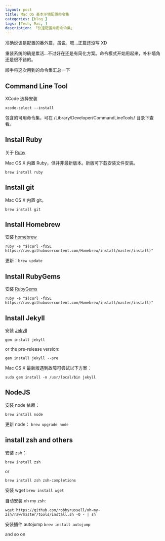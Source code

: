```yaml
---
layout: post  
title: Mac OS 基本环境配置命令集 
categories: [blog ]  
tags: [Tech, Mac, ]  
description: 「快速配置常用命令集」   
---
```


准确说该是配置的番外篇，虽说，嗯...正篇还没写 XD

重装系统的确是累活...不过好在还是有简化方案。命令模式开始用起来，补补墙角还是很不错的。

顺手将这次用到的命令集汇总一下



## Command Line Tool

XCode 选择安装

``` 
xcode-select --install
```

包含的可用命令集，可在 /Library/Developer/CommandLineTools/ 目录下查看。

## Install Ruby

关于 [Ruby](https://www.ruby-lang.org/en/downloads/)

Mac OS X 内置 Ruby，但并非最新版本。新版可下载安装文件安装。

```
brew install ruby
```

## Install git

Mac OS X 内置 git。

```
brew install git
```

## Install Homebrew

安装 [homebrew](https://brew.sh/)


```
ruby -e "$(curl -fsSL https://raw.githubusercontent.com/Homebrew/install/master/install)"
```

更新：`brew update`

## Install RubyGems

安装 [RubyGems](https://rubygems.org/pages/download)


```
ruby -e "$(curl -fsSL https://raw.githubusercontent.com/Homebrew/install/master/install)"
```
 
## Install Jekyll

安装 [Jekyll](https://jekyllrb.com/docs/installation/)

```
gem install jekyll
```

or the pre-release version:

```
gem install jekyll --pre
```

Mac OS X 最新版遇到故障可尝试以下方案：

```
sudo gem install -n /usr/local/bin jekyll
```

## NodeJS

安装 node 依赖：

```
brew install node
```

更新 node： `brew upgrade node`


## install zsh and others

安装 zsh：

```
brew install zsh
```
or

```
brew install zsh zsh-completions
```

安装 wget `brew install wget`

自动安装 oh my zsh:

```
wget https://github.com/robbyrussell/oh-my-zsh/raw/master/tools/install.sh -O - | sh
```

安装插件 autojump `brew install autojump`



and so on 